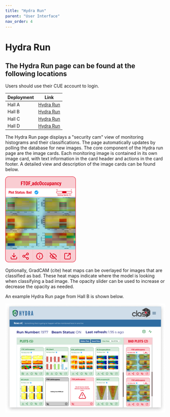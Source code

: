 ```yaml
---
title: "Hydra Run"
parent: "User Interface"
nav_order: 4
---
```


# Hydra Run 

## The Hydra Run page can be found at the following locations
Users should use their CUE account to login. 

| Deployment  | Link                                   |
|-------------|----------------------------------------|
| Hall A      | [Hydra Run](https://epsciweb.jlab.org/sbs_hydra) |
| Hall B      | [Hydra Run](https://epsciweb.jlab.org/clas_hydra) |
| Hall C      | [Hydra Run](https://epsciweb.jlab.org/hallc_hydra) |
| Hall D      | [Hydra Run](https://epsciweb.jlab.org/gluex_hydra) |

The Hydra Run page displays a "security cam" view of monitoring histograms and their classifications. The page automatically updates by polling the database for new images. The core component of the Hydra run page are the image cards. Each monitoring image is contained in its own image card, with text information in the card header and actions in the card footer. A detailed view and description of the image cards can be found below. 

![Bad Image Card](../assets/GoodPlotBox.png "Example of Bad Image Card")

Optionally, GradCAM (cite) heat maps can be overlayed for images that are classified as bad. These heat maps indicate where the model is looking when classifying a bad image. The opacity slider can be used to increase or decrease the opacity as needed. 

An example Hydra Run page from Hall B is shown below. 

![Example Hydra Run](../assets/Run_Page.png "Example of Hydra Run")

